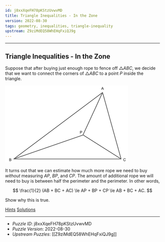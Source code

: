 ```yaml
---
id: j8xxXqeFH78pKStzUvwvMD
title: Triangle Inequalities - In the Zone
version: 2022-08-30
tags: geometry, inequalities, triangle-inequality
upstream: Z9ziMdEQ58WhEHqFxiQJ9g
---
```


--------------------------------------------------------------------------------------------

## Triangle Inequalities - In the Zone

Suppose that after buying just enough rope to fence off $\triangle ABC$, we decide that we
want to connect the corners of $\triangle ABC$ to a point $P$ inside the triangle.

![Triangle](figures/j8xxXqeFH78pKStzUvwvMD.png)

It turns out that we can estimate how much more rope we need to buy _without_ measuring
$AP$, $BP$, and $CP$. The amount of additional rope we will need to buy is between
half the perimeter and the perimeter. In other words,

$$
\frac{1}{2} (AB + BC + AC)
\le AP + BP + CP
\le AB + BC + AC.
$$

Show why this is true.

[Hints](j8xxXqeFH78pKStzUvwvMD.md)
[Solutions](j8xxXqeFH78pKStzUvwvMD.md)

--------------------------------------------------------------------------------------------

* _Puzzle ID_: j8xxXqeFH78pKStzUvwvMD
* _Puzzle Version_: 2022-08-30
* _Upstream Puzzles_: [[Z9ziMdEQ58WhEHqFxiQJ9g]]
